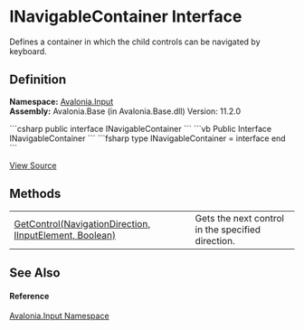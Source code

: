 # INavigableContainer Interface


Defines a container in which the child controls can be navigated by keyboard.



## Definition
**Namespace:** <a href="N_Avalonia_Input">Avalonia.Input</a>  
**Assembly:** Avalonia.Base (in Avalonia.Base.dll) Version: 11.2.0

<Tabs groupId="api-code-preview">
<TabItem value="csharp" label="C#">
```csharp
public interface INavigableContainer
```
</TabItem>
<TabItem value="vb" label="VB">
```vb
Public Interface INavigableContainer
```
</TabItem>
<TabItem value="fsharp" label="F#">
```fsharp
type INavigableContainer = interface end
```
</TabItem>
</Tabs>



<a href="https://github.com/AvaloniaUI/Avalonia/tree/master/src/Avalonia.Base/Input/INavigableContainer.cs" title="View the source code">View Source</a>



## Methods
<table>
<tr>
<td><a href="M_Avalonia_Input_INavigableContainer_GetControl">GetControl(NavigationDirection, IInputElement, Boolean)</a></td>
<td>Gets the next control in the specified direction.</td>
</tr>
</table>

## See Also


#### Reference
<a href="N_Avalonia_Input">Avalonia.Input Namespace</a>  
